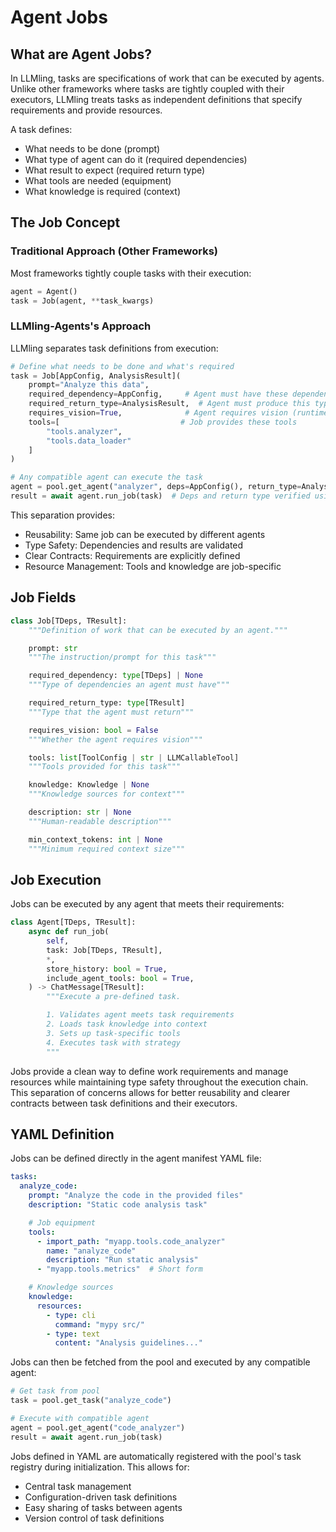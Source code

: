 # Agent Jobs

## What are Agent Jobs?

In LLMling, tasks are specifications of work that can be executed by agents.
Unlike other frameworks where tasks are tightly coupled with their executors,
LLMling treats tasks as independent definitions that specify requirements and provide resources.

A task defines:
- What needs to be done (prompt)
- What type of agent can do it (required dependencies)
- What result to expect (required return type)
- What tools are needed (equipment)
- What knowledge is required (context)

## The Job Concept

### Traditional Approach (Other Frameworks)
Most frameworks tightly couple tasks with their execution:

```python
agent = Agent()
task = Job(agent, **task_kwargs)
```

### LLMling-Agents's Approach
LLMling separates task definitions from execution:

```python
# Define what needs to be done and what's required
task = Job[AppConfig, AnalysisResult](
    prompt="Analyze this data",
    required_dependency=AppConfig,     # Agent must have these dependencies
    required_return_type=AnalysisResult,  # Agent must produce this type
    requires_vision=True,              # Agent requires vision (runtime-checked)
    tools=[                           # Job provides these tools
        "tools.analyzer",
        "tools.data_loader"
    ]
)

# Any compatible agent can execute the task
agent = pool.get_agent("analyzer", deps=AppConfig(), return_type=AnalysisResult)
result = await agent.run_job(task)  # Deps and return type verified using typing and runtime checks
```

This separation provides:
- Reusability: Same job can be executed by different agents
- Type Safety: Dependencies and results are validated
- Clear Contracts: Requirements are explicitly defined
- Resource Management: Tools and knowledge are job-specific

## Job Fields

```python
class Job[TDeps, TResult]:
    """Definition of work that can be executed by an agent."""

    prompt: str
    """The instruction/prompt for this task"""

    required_dependency: type[TDeps] | None
    """Type of dependencies an agent must have"""

    required_return_type: type[TResult]
    """Type that the agent must return"""

    requires_vision: bool = False
    """Whether the agent requires vision"""

    tools: list[ToolConfig | str | LLMCallableTool]
    """Tools provided for this task"""

    knowledge: Knowledge | None
    """Knowledge sources for context"""

    description: str | None
    """Human-readable description"""

    min_context_tokens: int | None
    """Minimum required context size"""
```

## Job Execution

Jobs can be executed by any agent that meets their requirements:

```python
class Agent[TDeps, TResult]:
    async def run_job(
        self,
        task: Job[TDeps, TResult],
        *,
        store_history: bool = True,
        include_agent_tools: bool = True,
    ) -> ChatMessage[TResult]:
        """Execute a pre-defined task.

        1. Validates agent meets task requirements
        2. Loads task knowledge into context
        3. Sets up task-specific tools
        4. Executes task with strategy
        """
```

Jobs provide a clean way to define work requirements and manage resources while maintaining type safety throughout the execution chain.
This separation of concerns allows for better reusability and clearer contracts between task definitions and their executors.


## YAML Definition

Jobs can be defined directly in the agent manifest YAML file:

```yaml
tasks:
  analyze_code:
    prompt: "Analyze the code in the provided files"
    description: "Static code analysis task"

    # Job equipment
    tools:
      - import_path: "myapp.tools.code_analyzer"
        name: "analyze_code"
        description: "Run static analysis"
      - "myapp.tools.metrics"  # Short form

    # Knowledge sources
    knowledge:
      resources:
        - type: cli
          command: "mypy src/"
        - type: text
          content: "Analysis guidelines..."
```

Jobs can then be fetched from the pool and executed by any compatible agent:

```python
# Get task from pool
task = pool.get_task("analyze_code")

# Execute with compatible agent
agent = pool.get_agent("code_analyzer")
result = await agent.run_job(task)
```

Jobs defined in YAML are automatically registered with the pool's task registry during initialization. This allows for:
- Central task management
- Configuration-driven task definitions
- Easy sharing of tasks between agents
- Version control of task definitions
